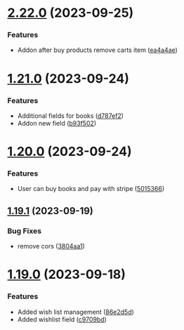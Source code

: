 # [2.22.0](https://github.com/hossainchisty/LeafLine-Server/compare/v1.21.0...v2.22.0) (2023-09-25)


### Features

* Addon after buy products remove carts item ([ea4a4ae](https://github.com/hossainchisty/LeafLine-Server/commit/ea4a4ae38557e15a6b1d539fb98674ee10a29c9f))



# [1.21.0](https://github.com/hossainchisty/LeafLine-Server/compare/v1.20.0...v1.21.0) (2023-09-24)


### Features

* Additional fields for books ([d787ef2](https://github.com/hossainchisty/LeafLine-Server/commit/d787ef24b3e5e36aa044a5eb637f0bb6bd9c27c1))
* Addon new field ([b93f502](https://github.com/hossainchisty/LeafLine-Server/commit/b93f502e6a0856301da72eb6f3049b3108898283))



# [1.20.0](https://github.com/hossainchisty/LeafLine-Server/compare/v1.19.1...v1.20.0) (2023-09-24)


### Features

* User can buy books and  pay with stripe ([5015366](https://github.com/hossainchisty/LeafLine-Server/commit/5015366d157761ee41dadd8d12e26978d9b7f914))



## [1.19.1](https://github.com/hossainchisty/LeafLine-Server/compare/v1.19.0...v1.19.1) (2023-09-19)


### Bug Fixes

* remove cors ([3804aa1](https://github.com/hossainchisty/LeafLine-Server/commit/3804aa1e2d6273a4eb9b40b35667d901ac9ccb24))



# [1.19.0](https://github.com/hossainchisty/LeafLine-Server/compare/v1.18.0...v1.19.0) (2023-09-18)


### Features

* Added wish list management ([86e2d5d](https://github.com/hossainchisty/LeafLine-Server/commit/86e2d5d0e0fabd291feeac785c22accadc3d55c2))
* Added wishlist field ([c9709bd](https://github.com/hossainchisty/LeafLine-Server/commit/c9709bdba2a60a64aae4c30475d315a89a033343))



